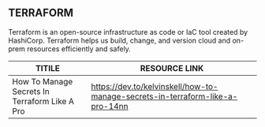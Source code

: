 ## TERRAFORM
Terraform is an open-source infrastructure as code or IaC tool created by HashiCorp. Terraform helps us build, change, and version cloud and on-prem resources efficiently and safely.

| TITILE  | RESOURCE LINK |
| ------------- | ------------- |
|  How To Manage Secrets In Terraform Like A Pro   | https://dev.to/kelvinskell/how-to-manage-secrets-in-terraform-like-a-pro-14nn  |